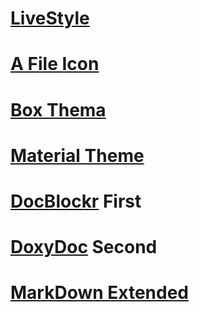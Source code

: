 # [LiveStyle](http://livestyle.io/docs/)
# [A File Icon](https://packagecontrol.io/packages/A%20File%20Icon)
# [Box Thema](https://packagecontrol.io/packages/Boxy%20Theme)
# [Material Theme](https://packagecontrol.io/packages/Material%20Theme)
# [DocBlockr](https://packagecontrol.io/packages/DocBlockr) First
# [DoxyDoc](https://packagecontrol.io/packages/DoxyDoc) Second
# [MarkDown Extended](https://packagecontrol.io/packages/Markdown%20Extended)